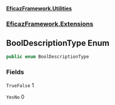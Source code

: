 #### [EficazFramework.Utilities](EficazFrameworkUtilities.md 'EficazFramework Utilities')
### [EficazFramework.Extensions](EficazFrameworkUtilities.md#EficazFramework.Extensions 'EficazFramework.Extensions')

## BoolDescriptionType Enum

```csharp
public enum BoolDescriptionType
```
### Fields

<a name='EficazFramework.Extensions.BoolDescriptionType.TrueFalse'></a>

`TrueFalse` 1

<a name='EficazFramework.Extensions.BoolDescriptionType.YesNo'></a>

`YesNo` 0